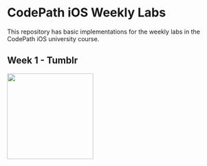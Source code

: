 # CodePath iOS Weekly Labs

This repository has basic implementations for the weekly labs in the CodePath iOS university course.

## Week 1 - Tumblr

<img src="https://i.imgur.com/oZgEUgT.gif" width=200px>
